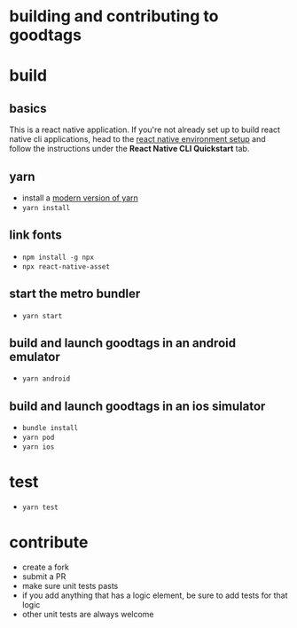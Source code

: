 # building and contributing to goodtags

# build

## basics

This is a react native application. If you're not already set up to build react native cli applications,
head to the [react native environment setup](https://reactnative.dev/docs/environment-setup) and follow
the instructions under the **React Native CLI Quickstart** tab.

## yarn

- install a [modern version of yarn](https://yarnpkg.com/getting-started/install)
- `yarn install`

## link fonts

- `npm install -g npx`
- `npx react-native-asset`

## start the metro bundler

- `yarn start`

## build and launch goodtags in an android emulator

- `yarn android`

## build and launch goodtags in an ios simulator

- `bundle install`
- `yarn pod`
- `yarn ios`

# test

- `yarn test`

# contribute

- create a fork
- submit a PR
- make sure unit tests pasts
- if you add anything that has a logic element, be sure to add tests for that logic
- other unit tests are always welcome
